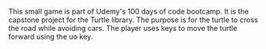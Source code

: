 This small game is part of Udemy's 100 days of code bootcamp. It is the capstone project for the Turtle library.
The purpose is for the turtle to cross the road while avoiding cars. The player uses keys to move the turtle forward
using the uo key. 

